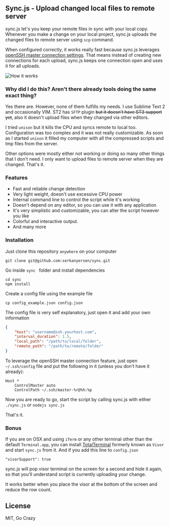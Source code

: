 ## Sync.js - Upload changed local files to remote server
sync.js let's you keep your remote files in sync with your local copy. Whenever you make a change on your local project, sync.js uploads the changed files to remote server using `scp` command.

When configured correctly, it works really fast because sync.js leverages [openSSH master connection settings](http://protempore.net/~calvins/howto/ssh-connection-sharing/). That means instead of creating new connections for each upload, sync.js keeps one connection open and uses it for all uploads.

![How it works](http://i.imgur.com/weaaKqh.gif "How it works")

### Why did I do this? Aren't there already tools doing the same exact thing?
Yes there are. However, none of them fulfills my needs. I use Sublime Text 2 and occasionally VIM. ST2 has `SFTP` plugin 
~~but it doesn't have ST3 support yet~~, also it doesn't upload files when they changed via other editors.

I tried `unison` but it kills the CPU and syncs remote to local too. Configuration was too complex and it was not really customizable. As soon as I started `unison` it filled my computer with all the compressed scripts and tmp files from the server.

Other options were mostly either not working or doing so many other things that I don't need. I only want to upload files to remote server when they are changed. That's it. 

### Features

- Fast and reliable change detection
- Very light weight, doesn't use excessive CPU power
- Internal command line to control the script while it's working
- Doesn't depend on any editor, so you can use it with any application
- It's very simplistic and customizable, you can alter the script however you like
- Colorful and interactive output.
- And many more

### Installation 
Just clone this repository `anywhere` on your computer

```
git clone git@github.com:serkanyersen/sync.git
```
Go inside `sync	` folder and install dependencies

```
cd sync
npm install
```
Create a config file using the example file

```
cp config_example.json config.json
```
The config file is very self explanatory, just open it and add your own information

```json
{
    "host": "username@ssh.yourhost.com",
    "interval_duration": 1.5,
    "local_path": "/path/to/local/folder",
    "remote_path": "/path/to/remote/folder"
}
```
To leverage the openSSH master connection feature, just open `~/.ssh/config` file
and put the following in it (unless you don't have it already):

```
Host *
    ControlMaster auto
    ControlPath ~/.ssh/master-%r@%h:%p
```
Now you are ready to go, start the script by calling sync.js with either `./sync.js` or `nodejs sync.js`

That's it.

### Bonus
If you are on OSX and using `iTerm` or any other terminal other than the default `Terminal.app`, you can install [TotalTerminal](http://totalterminal.binaryage.com/) formerly known as `Visor` and start `sync.js` from it. And if you add this line to `config.json`

```
"visorSupport": true
```
sync.js will pop visor terminal on the screen for a second and hide it again, so that you'll understand script is currently uploading your change.

It works better when you place the visor at the bottom of the screen and reduce the row count.



## License
MIT, Go Crazy

